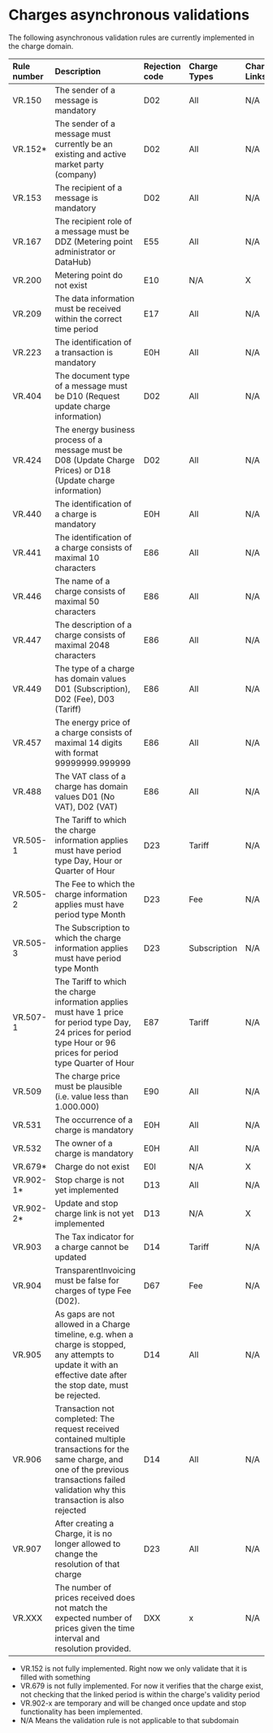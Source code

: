 # Charges asynchronous validations

The following asynchronous validation rules are currently implemented in the charge domain.

|**Rule number**|**Description**|**Rejection code**|**Charge Types**|**Charge Links**|
|:-|:-|:-|:-|:-|
|VR.150|The sender of a message is mandatory|D02|All|N/A|
|VR.152*|The sender of a message must currently be an existing and active market party (company)|D02|All|N/A|
|VR.153|The recipient of a message is mandatory|D02|All|N/A|
|VR.167|The recipient role of a message must be DDZ (Metering point administrator or DataHub)|E55|All|N/A|
|VR.200|Metering point do not exist|E10|N/A|X|
|VR.209|The data information must be received within the correct time period|E17|All|N/A|
|VR.223|The identification of a transaction is mandatory|E0H|All|N/A|
|VR.404|The document type of a message must be D10 (Request update charge information)|D02|All|N/A|
|VR.424|The energy business process of a message must be D08 (Update Charge Prices) or D18 (Update charge information)|D02|All|N/A|
|VR.440|The identification of a charge is mandatory|E0H|All|N/A|
|VR.441|The identification of a charge consists of maximal 10 characters|E86|All|N/A|
|VR.446|The name of a charge consists of maximal 50 characters|E86|All|N/A|
|VR.447|The description of a charge consists of maximal 2048 characters|E86|All|N/A|
|VR.449|The type of a charge has domain values D01 (Subscription), D02 (Fee), D03 (Tariff)|E86|All|N/A|
|VR.457|The energy price of a charge consists of maximal 14 digits with format 99999999.999999|E86|All|N/A|
|VR.488|The VAT class of a charge has domain values D01 (No VAT), D02 (VAT)|E86|All|N/A|
|VR.505-1|The Tariff to which the charge information applies must have period type Day, Hour or Quarter of Hour|D23|Tariff|N/A|
|VR.505-2|The Fee to which the charge information applies must have period type Month|D23|Fee|N/A|
|VR.505-3|The Subscription to which the charge information applies must have period type Month|D23|Subscription|N/A|
|VR.507-1|The Tariff to which the charge information applies must have 1 price for period type Day, 24 prices for period type Hour or 96 prices for period type Quarter of Hour|E87|Tariff|N/A|
|VR.509|The charge price must be plausible (i.e. value less than 1.000.000)|E90|All|N/A|
|VR.531|The occurrence of a charge is mandatory|E0H|All|N/A|
|VR.532|The owner of a charge is mandatory|E0H|All|N/A|
|VR.679*|Charge do not exist|E0I|N/A|X|
|VR.902-1*|Stop charge is not yet implemented|D13|All|N/A|
|VR.902-2*|Update and stop charge link is not yet implemented|D13|N/A|X|
|VR.903|The Tax indicator for a charge cannot be updated|D14|Tariff|N/A|
|VR.904|TransparentInvoicing must be false for charges of type Fee (D02).|D67|Fee|N/A|
|VR.905|As gaps are not allowed in a Charge timeline, e.g. when a charge is stopped, any attempts to update it with an effective date after the stop date, must be rejected.|D14|All|N/A|
|VR.906|Transaction not completed: The request received contained multiple transactions for the same charge, and one of the previous transactions failed validation why this transaction is also rejected|D14|All|N/A|
|VR.907|After creating a Charge, it is no longer allowed to change the resolution of that charge|D23|All|N/A|
|VR.XXX|The number of prices received does not match the expected number of prices given the time interval and resolution provided.|DXX|x|N/A|

* VR.152 is not fully implemented. Right now we only validate that it is filled with something
* VR.679 is not fully implemented. For now it verifies that the charge exist, not checking that the linked period is within the charge's validity period
* VR.902-x are temporary and will be changed once update and stop functionality has been implemented.
* N/A Means the validation rule is not applicable to that subdomain
